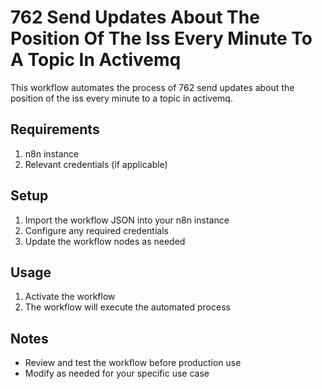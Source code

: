 # 762 Send Updates About The Position Of The Iss Every Minute To A Topic In Activemq

This workflow automates the process of 762 send updates about the position of the iss every minute to a topic in activemq.

## Requirements

1. n8n instance
2. Relevant credentials (if applicable)

## Setup

1. Import the workflow JSON into your n8n instance
2. Configure any required credentials
3. Update the workflow nodes as needed

## Usage

1. Activate the workflow
2. The workflow will execute the automated process

## Notes

- Review and test the workflow before production use
- Modify as needed for your specific use case
